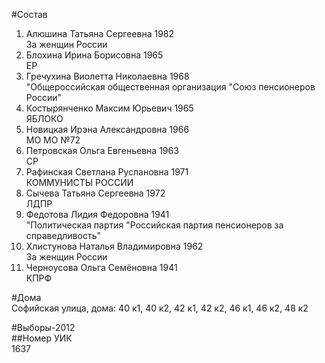 #Состав  
1. Алюшина Татьяна Сергеевна 1982  
    За женщин России  
2. Блохина Ирина Борисовна 1965  
    ЕР  
3. Гречухина Виолетта Николаевна 1968  
    "Общероссийская общественная организация "Союз пенсионеров России"  
4. Костырянченко Максим Юрьевич 1965  
    ЯБЛОКО  
5. Новицкая Ирэна Александровна 1966  
    МО МО №72  
6. Петровская Ольга Евгеньевна 1963  
    СР  
7. Рафинская Светлана Руслановна 1971  
    КОММУНИСТЫ РОССИИ  
8. Сычева Татьяна Сергеевна 1972  
    ЛДПР  
9. Федотова Лидия Федоровна 1941  
    "Политическая партия "Российская партия пенсионеров за справедливость"  
10. Хлистунова Наталья Владимировна 1962  
    За женщин России  
11. Черноусова Ольга Семёновна 1941  
    КПРФ  
  
#Дома  
Софийская улица, дома: 40 к1, 40 к2, 42 к1, 42 к2, 46 к1, 46 к2, 48 к2  
  
#Выборы-2012  
##Номер УИК  
1637  
